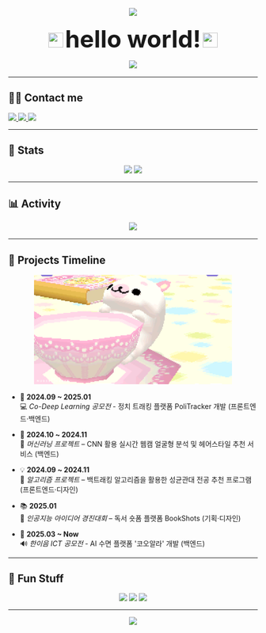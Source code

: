 <!-- 상단 배너 -->
<p align="center">
  <img src="https://capsule-render.vercel.app/api?type=waving&color=gradient&height=200&section=header&text=✨%20Welcome%20to%20My%20GitHub!%20✨&fontSize=40&fontAlignY=35&animation=twinkling&fontColor=ffffff"/>
</p>

<!-- 인사 -->
<p align="center">
    <img src="https://i.imgur.com/WJYkqpq.gif" width="30" height="30" />
    <b><font size="7">hello world!</font></b>
    <img src="https://i.imgur.com/WJYkqpq.gif" width="30" height="30" />
</p>
    
<p align="center">
  <img src="https://i.imgur.com/TvSSIVP.gif" width="200" />
</p>

---

## 🧑‍💻 Contact me  

<p>
  <a href="mailto:ghk132435@gmail.com">
    <img src="https://img.shields.io/badge/Gmail-EA4335?style=for-the-badge&logo=Gmail&logoColor=white"/>
  </a>
  <a href="https://github.com/sodaaw">
    <img src="https://img.shields.io/badge/GitHub-181717?style=for-the-badge&logo=github&logoColor=white"/>
  </a>
  <a href="https://hits.seeyoufarm.com">
    <img src="https://hits.seeyoufarm.com/api/count/incr/badge.svg?url=https%3A%2F%2Fgithub.com%2Fsodaaw%2F&count_bg=%23FFC0CB&title_bg=%23FF69B4&icon=github.svg&icon_color=%23FFFFFF&title=Visitors&edge_flat=false"/>
  </a>
</p>

---

## 🏅 Stats  

<p align="center">
  <img src="https://github-readme-stats.vercel.app/api?username=sodaaw&show_icons=true&bg_color=180,ffe0ed,ffffff&title_color=ff69b4&text_color=333333&icon_color=ff69b4&hide_border=true" height="165"/>
  <img src="https://github-readme-stats.vercel.app/api/top-langs/?username=sodaaw&layout=compact&bg_color=180,ffe0ed,ffffff&title_color=ff69b4&text_color=333333&hide_border=true" height="165"/>
</p>

---

## 📊 Activity  

<p align="center">
  <img src="https://github-readme-activity-graph.vercel.app/graph?username=sodaaw&theme=tokyo-night-pink&bg_color=ffffff&color=ff69b4&line=ff69b4&point=ff90bc&hide_border=true"/>
</p>

---

## 📌 Projects Timeline  

<p align="center">
  <img src="./seal.gif" width="400"/>
</p>

- 🚀 **2024.09 ~ 2025.01**  
  💻 *Co-Deep Learning 공모전* - 정치 트래킹 플랫폼 PoliTracker 개발 (프론트엔드·백엔드)  

- 🤖 **2024.10 ~ 2024.11**  
  👤 *머신러닝 프로젝트* – CNN 활용 실시간 웹캠 얼굴형 분석 및 헤어스타일 추천 서비스 (백엔드)  

- 💡 **2024.09 ~ 2024.11**  
  🧩 *알고리즘 프로젝트* – 백트래킹 알고리즘을 활용한 성균관대 전공 추천 프로그램 (프론트엔드·디자인)  

- 📚 **2025.01**  
  📖 *인공지능 아이디어 경진대회* – 독서 숏폼 플랫폼 BookShots (기획·디자인)  

- 🌙 **2025.03 ~ Now**  
  🔊 *한이음 ICT 공모전* - AI 수면 플랫폼 '코오알라' 개발 (백엔드)  


---

## 🌸 Fun Stuff  

<p align="center">
  <img src="https://media.giphy.com/media/JIX9t2j0ZTN9S/giphy.gif" width="200">
  <img src="https://media.giphy.com/media/3oriO0OEd9QIDdllqo/giphy.gif" width="200">
  <img src="https://media.giphy.com/media/MDJ9IbxxvDUQM/giphy.gif" width="200">
</p>

---

<!-- 하단 배너 -->
<p align="center">
  <img src="https://capsule-render.vercel.app/api?type=waving&color=gradient&height=120&section=footer"/>
</p>
